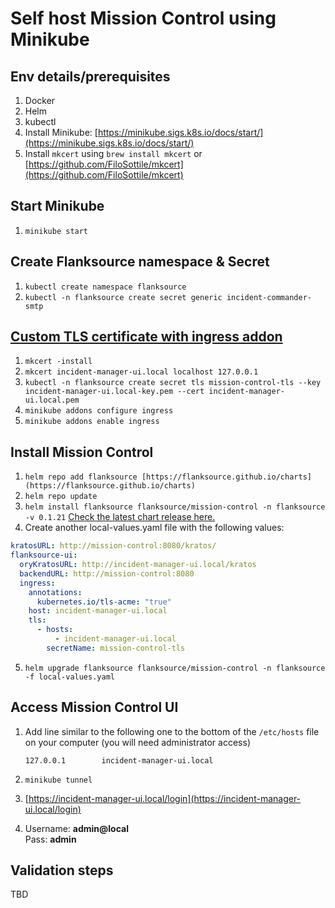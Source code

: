 # Self host Mission Control using Minikube  

## Env details/prerequisites

1. Docker
2. Helm
3. kubectl
4. Install Minikube: [https://minikube.sigs.k8s.io/docs/start/](https://minikube.sigs.k8s.io/docs/start/)
5. Install `mkcert` using `brew install mkcert`  or [https://github.com/FiloSottile/mkcert](https://github.com/FiloSottile/mkcert)

## Start Minikube

1. `minikube start`

## Create Flanksource namespace & Secret

1. `kubectl create namespace flanksource`
2. `kubectl -n flanksource create secret generic incident-commander-smtp`

## [Custom TLS certificate with ingress addon](https://minikube.sigs.k8s.io/docs/tutorials/custom_cert_ingress/)

1. `mkcert -install`
2. `mkcert incident-manager-ui.local localhost 127.0.0.1`
3. `kubectl -n flanksource create secret tls mission-control-tls --key incident-manager-ui.local-key.pem --cert incident-manager-ui.local.pem`
4. `minikube addons configure ingress`
5. `minikube addons enable ingress`

## Install Mission Control

1. `helm repo add flanksource [https://flanksource.github.io/charts](https://flanksource.github.io/charts)`
2. `helm repo update`
3. `helm install flanksource flanksource/mission-control -n flanksource -v 0.1.21` 
[Check the latest chart release here.](https://github.com/flanksource/mission-control-chart/releases?page=1)
4. Create another local-values.yaml file with the following values:

```yaml
kratosURL: http://mission-control:8080/kratos/
flanksource-ui:
  oryKratosURL: http://incident-manager-ui.local/kratos
  backendURL: http://mission-control:8080
  ingress:
    annotations:
      kubernetes.io/tls-acme: "true"
    host: incident-manager-ui.local
    tls:
      - hosts:
          - incident-manager-ui.local
        secretName: mission-control-tls
```

5. `helm upgrade flanksource flanksource/mission-control -n flanksource -f local-values.yaml`

## Access Mission Control UI

1. Add line similar to the following one to the bottom of the `/etc/hosts` file on your computer (you will need administrator access) 

   `127.0.0.1        incident-manager-ui.local`

2. `minikube tunnel`
3. [https://incident-manager-ui.local/login](https://incident-manager-ui.local/login)
4. Username: **admin@local**  
Pass: **admin**

## Validation steps

TBD